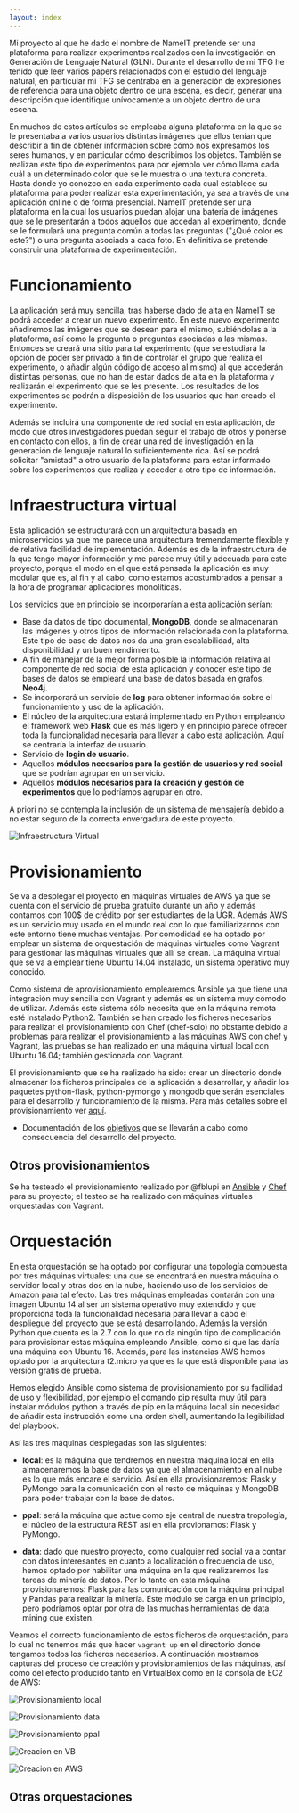 ```yaml
---
layout: index
---
```


Mi proyecto al que he dado el nombre de NameIT pretende ser una plataforma para realizar experimentos realizados con la investigación en Generación de Lenguaje Natural (GLN). Durante el desarrollo de mi TFG he tenido que leer varios papers relacionados con el estudio del lenguaje natural, en particular mi TFG se centraba en la generación de expresiones de referencia para una objeto dentro de una escena, es decir, generar una descripción que identifique unívocamente a un objeto dentro de una escena.

En muchos de estos artículos se empleaba alguna plataforma en la que se le presentaba a varios usuarios distintas imágenes que ellos tenían que describir a fin de obtener información sobre cómo nos expresamos los seres humanos, y en particular cómo describimos los objetos. También se realizan este tipo de experimentos para por ejemplo ver cómo llama cada cuál a un determinado color que se le muestra o una textura concreta. Hasta donde yo conozco en cada experimento cada cual establece su plataforma para poder realizar esta experimentación, ya sea a través de una aplicación online o de forma presencial. NameIT pretende ser una plataforma en la cual los usuarios puedan alojar una batería de imágenes que se le presentarán a todos aquellos que accedan al experimento, donde se le formulará una pregunta común a todas las preguntas ("¿Qué color es este?") o una pregunta asociada a cada foto. En definitiva se pretende construir una plataforma de experimentación.

# Funcionamiento

La aplicación será muy sencilla, tras haberse dado de alta en NameIT se podrá acceder a crear un nuevo experimento. En este nuevo experimento añadiremos las imágenes que se desean para el mismo, subiéndolas a la plataforma, así como la pregunta o preguntas asociadas a las mismas. Entonces se creará una sitio para tal experimento (que se estudiará la opción de poder ser privado a fin de controlar el grupo que realiza el experimento, o añadir algún código de acceso al mismo) al que accederán distintas personas, que no han de estar dados de alta en la plataforma y realizarán el experimento que se les presente. Los resultados de los experimentos se podrán a disposición de los usuarios que han creado el experimento.

Además se incluirá una componente de red social en esta aplicación, de modo que otros investigadores puedan seguir el trabajo de otros y ponerse en contacto con ellos, a fin de crear una red de investigación en la generación de lenguaje natural lo suficientemente rica. Así se podrá solicitar "amistad" a otro usuario de la plataforma para estar informado sobre los experimentos que realiza y acceder a otro tipo de información.

# Infraestructura virtual

Esta aplicación se estructurará con un arquitectura basada en microservicios ya que me parece una arquitectura tremendamente flexible y de relativa facilidad de implementación. Además es de la infraestructura de la que tengo mayor información y me parece muy útil y adecuada para este proyecto, porque el modo en el que está pensada la aplicación es muy modular que es, al fin y al cabo, como estamos acostumbrados a pensar a la hora de programar aplicaciones monolíticas.

Los servicios que en principio se incorporarían a esta aplicación serían:

- Base da datos de tipo documental, **MongoDB**, donde se almacenarán las imágenes y otros tipos de información relacionada con la plataforma. Este tipo de base de datos nos da una gran escalabilidad, alta disponibilidad y un buen rendimiento.
- A fin de manejar de la mejor forma posible la información relativa al componente de red social de esta aplicación y conocer este tipo de bases de datos se empleará una base de datos basada en grafos, **Neo4j**.
- Se incorporará un servicio de **log** para obtener información sobre el funcionamiento y uso de la aplicación.
- El núcleo de la arquitectura estará implementado en Python empleando el framework web **Flask** que es más ligero y en principio parece ofrecer toda la funcionalidad necesaria para llevar a cabo esta aplicación. Aquí se centraría la interfaz de usuario.
- Servicio de **login de usuario**.
- Aquellos **módulos necesarios para la gestión de usuarios y red social** que se podrían agrupar en un servicio.
- Aquellos **módulos necesarios para la creación y gestión de experimentos** que lo podríamos agrupar en otro.

A priori no se contempla la inclusión de un sistema de mensajería debido a no estar seguro de la correcta envergadura de este proyecto.

![Infraestructura Virtual](images/iv.jpg)

# Provisionamiento

Se va a desplegar el proyecto en máquinas virtuales de AWS ya que se cuenta con el servicio de prueba gratuito durante un año y además contamos con 100$ de crédito por ser estudiantes de la UGR. Además AWS es un servicio muy usado en el mundo real con lo que familiarizarnos con este entorno tiene muchas ventajas. Por comodidad se ha optado por emplear un sistema de orquestación de máquinas virtuales como Vagrant para gestionar las máquinas virtuales que allí se crean. La máquina virtual que se va a emplear tiene Ubuntu 14.04 instalado, un sistema operativo muy conocido.

Como sistema de aprovisionamiento emplearemos Ansible ya que tiene una integración muy sencilla con Vagrant y además es un sistema muy cómodo de utilizar. Además este sistema sólo necesita que en la máquina remota esté instalado Python2. También se han creado los ficheros necesarios para realizar el provisionamiento con Chef (chef-solo) no obstante debido a problemas para realizar el provisionamiento a las máquinas AWS con chef y Vagrant, las pruebas se han realizado en una máquina virtual local con Ubuntu 16.04; también gestionada con Vagrant.

El provisionamiento que se ha realizado ha sido: crear un directorio donde almacenar los ficheros principales de la aplicación a desarrollar, y añadir los paquetes python-flask, python-pymongo y mongodb que serán esenciales para el desarrollo y funcionamiento de la misma. Para más detalles sobre el provisionamiento ver [aquí](documentos/provisionamiento).

- Documentación de los [objetivos](documentos/objetivos) que se llevarán a cabo como consecuencia del desarrollo del proyecto.

## Otros provisionamientos

Se ha testeado el provisionamiento realizado por @fblupi en [Ansible](https://github.com/fblupi/GEventator/issues/13) y [Chef](https://github.com/fblupi/GEventator/issues/17) para su proyecto; el testeo se ha realizado con máquinas virtuales orquestadas con Vagrant.

# Orquestación

En esta orquestación se ha optado por configurar una topología compuesta por tres máquinas virtuales: una que se encontrará en nuestra máquina o servidor local y otras dos en la nube, haciendo uso de los servicios de Amazon para tal efecto. Las tres máquinas empleadas contarán con una imagen Ubuntu 14 al ser un sistema operativo muy extendido y que proporciona toda la funcionalidad necesaria para llevar a cabo el despliegue del proyecto que se está desarrollando. Además la versión Python que cuenta es la 2.7 con lo que no da ningún tipo de complicación para provisionar estas máquina empleando Ansible, como sí que las daría una máquina con Ubuntu 16. Además, para las instancias AWS hemos optado por la arquitectura t2.micro ya que es la que está disponible para las versión gratis de prueba.

Hemos elegido Ansible como sistema de provisionamiento por su facilidad de uso y flexibilidad, por ejemplo el comando pip resulta muy útil para instalar módulos python a través de pip en la máquina local sin necesidad de añadir esta instrucción como una orden shell, aumentando la legibilidad del playbook.

Así las tres máquinas desplegadas son las siguientes:

* **local**: es la máquina que tendremos en nuestra máquina local en ella almacenaremos la base de datos ya que el almacenamiento en al nube es lo que más encare el servicio. Así en ella provisionaremos: Flask y PyMongo para la comunicación con el resto de máquinas y MongoDB para poder trabajar con la base de datos.

* **ppal**: será la máquina que actue como eje central de nuestra tropología, el núcleo de la estructura REST así en ella provionamos: Flask y PyMongo.

* **data**: dado que nuestro proyecto, como cualquier red social va a contar con datos interesantes en cuanto a localización o frecuencia de uso, hemos optado por habilitar una máquina en la que realizaremos las tareas de minería de datos. Por lo tanto en esta máquina provisionaremos: Flask para las comunicación con la máquina principal y Pandas para realizar la minería. Este módulo se carga en un principio, pero podríamos optar por otra de las muchas herramientas de data mining que existen.

Veamos el correcto funcionamiento de estos ficheros de orquestación, para lo cual no tenemos más que hacer `vagrant up` en el directorio donde tengamos todos los ficheros necesarios. A continuación mostramos capturas del proceso de creación y provisionamientos de las máquinas, así como del efecto producido tanto en VirtualBox como en la consola de EC2 de AWS:

![Provisionamiento local](images/provisionamientoLocal.png)

![Provisionamiento data](images/provisionamientoData.png)

![Provisionamiento ppal](images/provisionamientoPpal.png)

![Creacion en VB](images/creacionVB.png)

![Creacion en AWS](images/creacionAWS.png)


## Otras orquestaciones
